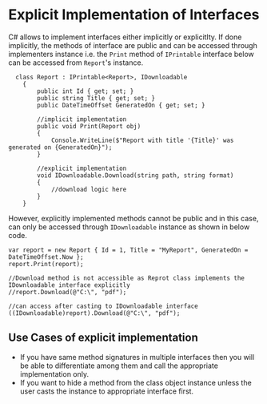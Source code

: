 # Explicit Implementation of Interfaces

C# allows to implement interfaces either implicitly or explicitlty. If done implicitly, the methods of interface are public and can be accessed through implementers instance i.e. the `Print` method of `IPrintable` interface below can be accessed from `Report`'s instance. 

```
  class Report : IPrintable<Report>, IDownloadable
    {
        public int Id { get; set; }
        public string Title { get; set; }
        public DateTimeOffset GeneratedOn { get; set; }

        //implicit implementation
        public void Print(Report obj)
        {
            Console.WriteLine($"Report with title '{Title}' was generated on {GeneratedOn}");
        }

        //explicit implementation
        void IDownloadable.Download(string path, string format)
        {
            //download logic here
        }
    }
```

However, explicitly implemented methods cannot be public and in this case, can only be accessed through `IDownloadable` instance as shown in below code.

```
var report = new Report { Id = 1, Title = "MyReport", GeneratedOn = DateTimeOffset.Now };
report.Print(report);

//Download method is not accessible as Reprot class implements the IDownloadable interface explicitly
//report.Download(@"C:\", "pdf");

//can access after casting to IDownloadable interface
((IDownloadable)report).Download(@"C:\", "pdf");
```

## Use Cases of explicit implementation
* If you have same method signatures in multiple interfaces then you will be able to differentiate among them and call the appropriate implementation only. 
* If you want to hide a method from the class object instance unless the user casts the instance to appropriate interface first. 

